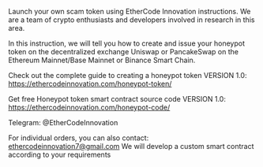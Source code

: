 Launch your own scam token using EtherCode Innovation instructions. We are a team of crypto enthusiasts and developers involved in research in this area. 

In this instruction, we will tell you how to create and issue your honeypot token on the decentralized exchange Uniswap or PancakeSwap on the Ethereum Mainnet/Base Mainnet or Binance Smart Chain.

Check out the complete guide to creating a honeypot token VERSION 1.0: https://ethercodeinnovation.com/honeypot-token/

Get free Honeypot token smart contract source code VERSION 1.0: https://ethercodeinnovation.com/honeypot-code/

Telegram: @EtherCodeInnovation

For individual orders, you can also contact: ethercodeinnovation7@gmail.com We will develop a custom smart contract according to your requirements
